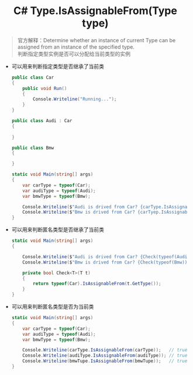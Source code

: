 # <center>C# Type.IsAssignableFrom(Type type)

> 官方解释：Determine whether an instance of current Type can be assigned from an instance of the specified type.   
判断指定类型实例是否可以分配给当前类型的实例

* 可以用来判断指定类型是否继承了当前类  

    ```C#
    public class Car
    {
        public void Run()
        {
            Console.Writeline("Running...");
        }
    }

    public class Audi : Car
    {
        
    }

    public class Bmw
    {

    }

    static void Main(string[] args)
    {
        var carType = typeof(Car);
        var audiType = typeof(Audi);
        var bmwType = typeof(Bmw);

        Console.Writeline($"Audi is drived from Car? {carType.IsAssignableFrom(audiType)}");  // true;
        Console.Writeline($"Bmw is drived from Car? {carTyep.IsAssignableFrom(bmwType)}")   // false;
    }
    ```

* 可以用来判断匿名类型是否继承了当前类

    ```C#
    static void Main(string[] args)
    {

        Console.Writeline($"Audi is drived from Car? {Check(typeof(Audi))}");   // true;
        Console.Writeline($"Bmw is drived from Car? {Check(typeof(Bmw))}");    // false;

        private bool Check<T>(T t)
        {
            return typeof(Car).IsAssignableFrom(t.GetType());
        }
    }
    ```
* 可以用来判断匿名类型是否为当前类

    ```c#
    static void Main(string[] args)
    {
        var carType = typeof(Car);
        var audiType = typeof(Audi);
        var bmwType = typeof(Bmw);

        Console.Writeline(carType.IsAssignableFrom(carType));   // true;
        Console.Writeline(audiType.IsAssignableFrom(audiType)); // true;
        Console.Writeline(bmwTupe.IsAssignableFrom(bmwTupe));   // true;
    }
    ```
